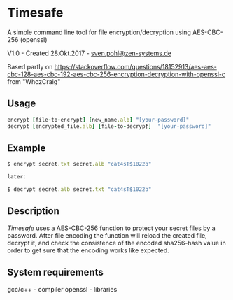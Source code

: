 # Timesafe

A simple command line tool for file encryption/decryption using AES-CBC-256 (openssl)

V1.0 - Created 28.Okt.2017 - sven.pohl@zen-systems.de 

Based partly on https://stackoverflow.com/questions/18152913/aes-aes-cbc-128-aes-cbc-192-aes-cbc-256-encryption-decryption-with-openssl-c
from "WhozCraig"


Usage
-----

```ruby
encrypt [file-to-encrypt] [new_name.alb] "[your-password]"
decrypt [encrypted_file.alb] [file-to-decryp†]  "[your-password]"

```

Example
-----

```ruby
$ encrypt secret.txt secret.alb "cat4sT$1022b"

later:

$ decrypt secret.alb secret.txt "cat4sT$1022b"


```

Description
-----
*Timesafe* uses a AES-CBC-256 function to protect your secret files by a password.
After file encoding the function will reload the created file, decrypt it, and check
the consistence of the encoded sha256-hash value in order to get sure that the encoding works
like expected.




System requirements
-----

gcc/c++ - compiler
openssl - libraries
